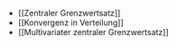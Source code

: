 - [[Zentraler Grenzwertsatz]]
- [[Konvergenz in Verteilung]]
- [[Multivariater zentraler Grenzwertsatz]]